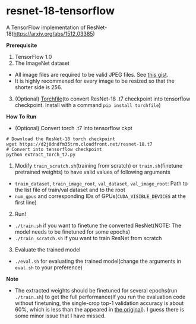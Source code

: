 # resnet-18-tensorflow

A TensorFlow implementation of ResNet-18(https://arxiv.org/abs/1512.03385)

<b>Prerequisite</b>

1. TensorFlow 1.0
2. The ImageNet dataset
  - All image files are required to be valid JPEG files. See [this gist](https://gist.github.com/dalgu90/fc358fdde0a7fe6fbbe0254b901a0de3).
  - It is highly recommened for every image to be resized so that the shorter side is 256.
3. (Optional) [Torchfile](https://github.com/bshillingford/python-torchfile)(to convert ResNet-18 .t7 checkpoint into tensorflow checkpoint. Install with a command `pip install torchfile`)

<b>How To Run</b>

- (Optional) Convert torch .t7 into tensorflow ckpt
```
# Download the ResNet-18 torch checkpoint
wget https://d2j0dndfm35trm.cloudfront.net/resnet-18.t7
# Convert into tensorflow checkpoint
python extract_torch_t7.py
```
1. Modify `train_scratch.sh`(training from scratch) or `train.sh`(finetune pretrained weights) to have valid values of following arguments
  - `train_dataset`, `train_image_root`, `val_dataset`, `val_image_root`: Path to the list file of train/val dataset and to the root
  - `num_gpus` and corresponding IDs of GPUs(`CUDA_VISIBLE_DEVICES` at the first line)
2. Run!
  - `./train.sh` if you want to finetune the converted ResNet(NOTE: The model needs to be finetuned for some epochs)
  - `./train_scratch.sh` if you want to train ResNet from scratch
3. Evaluate the trained model
  - `./eval.sh` for evaluating the trained model(change the arguments in `eval.sh` to your preference)

<b>Note</b>

- The extracted weights should be finetuned for several epochs(run `./train.sh`) to get the full performance(If you run the evaluation code without finetuning, the single-crop top-1 validation accuracy is about 60%, which is less than the appeared in [the original](https://github.com/facebook/fb.resnet.torch)). I guess there is some minor issue that I have missed.
